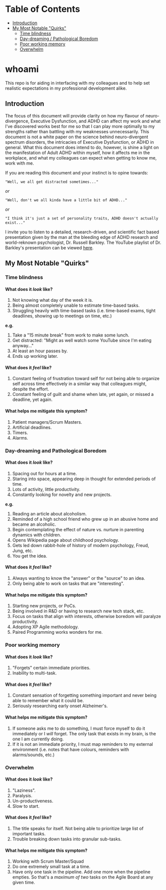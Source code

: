 # Table of Contents

- [Introduction](#introduction)
- [My Most Notable "Quirks"](#my-most-notable-quirks)
  * [Time blindness](#time-blindness)
  * [Day-dreaming / Pathological Boredom](#day-dreaming-and-pathological-boredom)
  * [Poor working memory](#poor-working-memory)
  * [Overwhelm](#overwhelm)

# whoami

This repo is for aiding in interfacing with my colleagues and to help set realistic expectations in my professional development alike.

## Introduction

The focus of this document will provide clarity on how my flavour of neuro-divergence, Executive Dysfunction, and ADHD can affect my work and what I've discovered works best for me so that I can play more optimally to my strengths rather than battling with my weaknesses unnecessarily. This document is not a white paper on the science behind neuro-divergent spectrum disorders, the intricacies of Executive Dysfunction, or ADHD in general. What this document does intend to do, however, is shine a light on the manifestation of Adult ADHD within myself, how it affects me in the workplace, and what my colleagues can expect when getting to know me, work with me.

If you are reading this document and your instinct is to opine towards:

    "Well, we all get distracted sometimes..."

*or*

    "Well, don't we all kinda have a little bit of ADHD..."

*or*

    "I think it's just a set of personality traits, ADHD doesn't actually exist..."

I invite you to listen to a detailed, research-driven, and scientific fact based presentation given by the man at the bleeding edge of ADHD research and world-reknown psychologist, Dr. Russell Barkley. The YouTube playlist of Dr. Barkley's presentation can be viewed [here](https://www.youtube.com/watch?v=BzhbAK1pdPM&list=PLzBixSjmbc8eFl6UX5_wWGP8i0mAs-cvY).

## My Most Notable "Quirks"

### Time blindness

#### What does it *look* like?

1. Not knowing what day of the week it is.
2. Being almost completely unable to estimate time-based tasks.
3. Struggling heavily with time-based tasks (i.e. time-based exams, tight deadlines, showing up to meetings on time, etc.)

__e.g.__

1. Take a "15 minute break" from work to make some lunch.
2. Get distracted: "Might as well watch some YouTube since I'm eating anyway..."
3. At least an hour passes by.
4. Ends up working later.

#### What does it *feel* like?

1. Constant feeling of frustration toward self for not being able to organize self across time effectively in a similar way that colleagues might, despite the effort.
2. Constant feeling of guilt and shame when late, yet again, or missed a deadline, yet again.

#### What helps me mitigate this symptom?

1. Patient managers/Scrum Masters.
2. Artificial deadlines.
3. Timers.
4. Alarms.

### Day-dreaming and Pathological Boredom

#### What does it *look* like?

1. Spacing out for hours at a time.
2. Staring into space, appearing deep in thought for extended periods of time.
3. Lots of activity, little productivity.
4. Constantly looking for novelty and new projects.

__e.g.__

1. Reading an article about alcoholism.
2. Reminded of a high school friend who grew up in an abusive home and became an alcoholic.
3. Begin contemplating the effect of nature vs. nurture in parenting dynamics with children.
4. Opens Wikipedia page about childhood psychology.
5. Gets led down rabbit-hole of history of modern psychology, Freud, Jung, etc.
6. You get the idea.

#### What does it *feel* like?

1. Always wanting to know the "answer" or the "source" to an idea.
2. Only being able to work on tasks that are "interesting".

#### What helps me mitigate this symptom?

1. Starting new projects, or PoCs.
2. Being involved in R&D or having to research new tech stack, etc.
3. Focus on tasks that align with interests, otherwise boredom will paralyze productivity.
4. Adopting XP Agile methodology.
5. Paired Programming works wonders for me.

### Poor working memory

#### What does it *look* like?

1. "Forgets" certain immediate priorities.
2. Inability to multi-task.

#### What does it *feel* like?

1. Constant sensation of forgetting something important and never being able to remember what it could be.
2. Seriously researching early onset Alzheimer's.

#### What helps me mitigate this symptom?

1. If someone asks me to do something, I must force myself to do it immediately or I *will* forget. The only task that exists in my brain, is the one I am currently doing.
2. If it is not an immediate priority, I must map reminders to my external environment (i.e. notes that have colours, reminders with alarms/sounds, etc.)

### Overwhelm

#### What does it *look* like?

1. "Laziness".
2. Paralysis.
3. Un-productiveness.
4. Slow to start.

#### What does it *feel* like?

1. The title speaks for itself. Not being able to prioritize large list of important tasks.
2. Trouble breaking down tasks into granular sub-tasks.

#### What helps me mitigate this symptom?

1. Working with Scrum Master/Squad
2. Do one extremely small task at a time.
3. Have only one task in the pipeline. Add one more when the pipeline empties. So that's a *maximum of two* tasks on the Agile Board at any given time.
